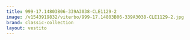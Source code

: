 ```yaml
---
title: 999-17.14803B06-339A3038-CLE1129-2
image: /v1543919832/viterbo/999-17.14803B06-339A3038-CLE1129-2.jpg
brand: classic-collection
layout: vestito
---
```

